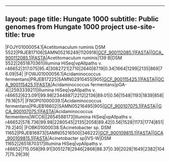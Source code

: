 
---
layout: page
title: Hungate 1000
subtitle: Public genomes from Hungate 1000 project
use-site-title: true
---

|FOJY01000054.1|Acetitomaculum ruminis DSM 5522|PRJEB17106|SAMN05216249|1120918|[GCF_900112085.1](ftp://ftp.ncbi.nlm.nih.gov/genomes/all/GCF/900/112/085/GCF_900112085.1_IMG-taxon_2651870361_annotated_assembly)|[FASTA](ftp://ftp.ncbi.nlm.nih.gov/genomes/all/GCF/900/112/085/GCF_900112085.1_IMG-taxon_2651870361_annotated_assembly/GCF_900112085.1_IMG-taxon_2651870361_annotated_assembly_genomic.fna.gz)||[GCA_900112085.1](ftp://ftp.ncbi.nlm.nih.gov/genomes/all/GCA/900/112/085/GCA_900112085.1_IMG-taxon_2651870361_annotated_assembly)|[FASTA](ftp://ftp.ncbi.nlm.nih.gov/genomes/all/GCA/900/112/085/GCA_900112085.1_IMG-taxon_2651870361_annotated_assembly/GCA_900112085.1_IMG-taxon_2651870361_annotated_assembly_genomic.fna.gz)|Acetitomaculum ruminis|139 B|DSM 5522|2651870361|Illumina HiSeq|vpAllpaths v. r46652|317.075|95.4|3082721|2710|2640|87.19|0.34|1664|1299|2135|869|76.09|54|
|FOWJ01000056.1|Acidaminococcus fermentans|PRJEB17225|SAMN02910455|905|[GCF_900115425.1](ftp://ftp.ncbi.nlm.nih.gov/genomes/all/GCF/900/115/425/GCF_900115425.1_IMG-taxon_2593339211_annotated_assembly)|[FASTA](ftp://ftp.ncbi.nlm.nih.gov/genomes/all/GCF/900/115/425/GCF_900115425.1_IMG-taxon_2593339211_annotated_assembly/GCF_900115425.1_IMG-taxon_2593339211_annotated_assembly_genomic.fna.gz)||[GCA_900115425.1](ftp://ftp.ncbi.nlm.nih.gov/genomes/all/GCA/900/115/425/GCA_900115425.1_IMG-taxon_2593339211_annotated_assembly)|[FASTA](ftp://ftp.ncbi.nlm.nih.gov/genomes/all/GCA/900/115/425/GCA_900115425.1_IMG-taxon_2593339211_annotated_assembly/GCA_900115425.1_IMG-taxon_2593339211_annotated_assembly_genomic.fna.gz)|Acidaminococcus fermentans|pGA-4||2593339211|Illumina HiSeq|vpAllpaths v. r46652|623.091|99.98|2344887|2212|2136|89.01|0.56|1548|1193|1839|858|79.16|57|
|FNOP01000039.1|Acidaminococcus fermentans|PRJEB16602|SAMN05216495|905|[GCF_900107075.1](ftp://ftp.ncbi.nlm.nih.gov/genomes/all/GCF/900/107/075/GCF_900107075.1_IMG-taxon_2654588173_annotated_assembly)|[FASTA](ftp://ftp.ncbi.nlm.nih.gov/genomes/all/GCF/900/107/075/GCF_900107075.1_IMG-taxon_2654588173_annotated_assembly/GCF_900107075.1_IMG-taxon_2654588173_annotated_assembly_genomic.fna.gz)||[GCA_900107075.1](ftp://ftp.ncbi.nlm.nih.gov/genomes/all/GCA/900/107/075/GCA_900107075.1_IMG-taxon_2654588173_annotated_assembly)|[FASTA](ftp://ftp.ncbi.nlm.nih.gov/genomes/all/GCA/900/107/075/GCA_900107075.1_IMG-taxon_2654588173_annotated_assembly/GCA_900107075.1_IMG-taxon_2654588173_annotated_assembly_genomic.fna.gz)|Acidaminococcus fermentens|WCC6||2654588173|Illumina HiSeq|vpAllpaths v. r46652|578.736|99.98|2280545|2135|2058|89.42|0.56|1528|1173|1774|851|79.2|40|
|FOBK01000038.1|Acinetobacter sp. DSM 11652|PRJEB16873|SAMN05216500|346222|[GCF_900109815.1](ftp://ftp.ncbi.nlm.nih.gov/genomes/all/GCF/900/109/815/GCF_900109815.1_IMG-taxon_2651870317_annotated_assembly)|[FASTA](ftp://ftp.ncbi.nlm.nih.gov/genomes/all/GCF/900/109/815/GCF_900109815.1_IMG-taxon_2651870317_annotated_assembly/GCF_900109815.1_IMG-taxon_2651870317_annotated_assembly_genomic.fna.gz)||[GCA_900109815.1](ftp://ftp.ncbi.nlm.nih.gov/genomes/all/GCA/900/109/815/GCA_900109815.1_IMG-taxon_2651870317_annotated_assembly)|[FASTA](ftp://ftp.ncbi.nlm.nih.gov/genomes/all/GCA/900/109/815/GCA_900109815.1_IMG-taxon_2651870317_annotated_assembly/GCA_900109815.1_IMG-taxon_2651870317_annotated_assembly_genomic.fna.gz)|Acinetobacter sp|IVS-W|DSM 11652|2651870317|Illumina HiSeq|vpAllpaths v. r46652|715.058|99.91|3051278|2946|2868|88.37|0.39|2028|1649|2382|1047|75.29|39|
